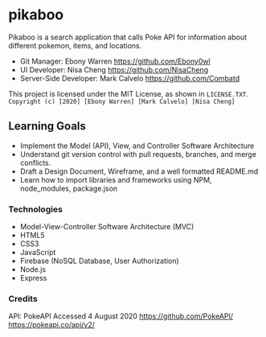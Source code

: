 # pikaboo
Pikaboo is a search application that calls Poke API for information about different pokemon, items, and locations.

* Git Manager: Ebony Warren https://github.com/Ebony0wl
* UI Developer: Nisa Cheng https://github.com/NisaCheng
* Server-Side Developer: Mark Calvelo https://github.com/Combatd

This project is licensed under the MIT License, as shown in ```LICENSE.TXT```.
```Copyright (c) [2020] [Ebony Warren] [Mark Calvelo] [Nisa Cheng]```

## Learning Goals
* Implement the Model (API), View, and Controller Software Architecture
* Understand git version control with pull requests, branches, and merge conflicts.
* Draft a Design Document, Wireframe, and a well formatted README.md
* Learn how to import libraries and frameworks using NPM, node_modules, package.json

### Technologies
* Model-View-Controller Software Architecture (MVC)
* HTML5
* CSS3
* JavaScript
* Firebase (NoSQL Database, User Authorization)
* Node.js
* Express

### Credits
API: PokeAPI
Accessed 4 August 2020
https://github.com/PokeAPI/
https://pokeapi.co/api/v2/